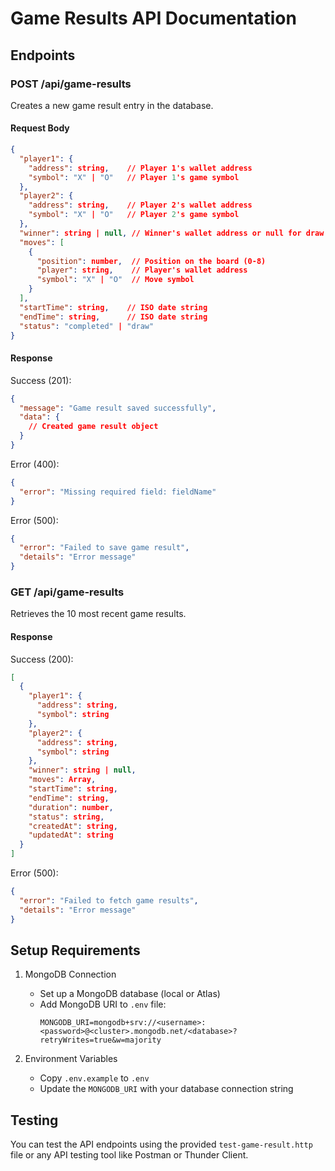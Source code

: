 # Game Results API Documentation

## Endpoints

### POST /api/game-results
Creates a new game result entry in the database.

#### Request Body
```json
{
  "player1": {
    "address": string,    // Player 1's wallet address
    "symbol": "X" | "O"   // Player 1's game symbol
  },
  "player2": {
    "address": string,    // Player 2's wallet address
    "symbol": "X" | "O"   // Player 2's game symbol
  },
  "winner": string | null, // Winner's wallet address or null for draw
  "moves": [
    {
      "position": number,  // Position on the board (0-8)
      "player": string,    // Player's wallet address
      "symbol": "X" | "O"  // Move symbol
    }
  ],
  "startTime": string,    // ISO date string
  "endTime": string,      // ISO date string
  "status": "completed" | "draw"
}
```

#### Response
Success (201):
```json
{
  "message": "Game result saved successfully",
  "data": {
    // Created game result object
  }
}
```

Error (400):
```json
{
  "error": "Missing required field: fieldName"
}
```

Error (500):
```json
{
  "error": "Failed to save game result",
  "details": "Error message"
}
```

### GET /api/game-results
Retrieves the 10 most recent game results.

#### Response
Success (200):
```json
[
  {
    "player1": {
      "address": string,
      "symbol": string
    },
    "player2": {
      "address": string,
      "symbol": string
    },
    "winner": string | null,
    "moves": Array,
    "startTime": string,
    "endTime": string,
    "duration": number,
    "status": string,
    "createdAt": string,
    "updatedAt": string
  }
]
```

Error (500):
```json
{
  "error": "Failed to fetch game results",
  "details": "Error message"
}
```

## Setup Requirements

1. MongoDB Connection
   - Set up a MongoDB database (local or Atlas)
   - Add MongoDB URI to `.env` file:
     ```
     MONGODB_URI=mongodb+srv://<username>:<password>@<cluster>.mongodb.net/<database>?retryWrites=true&w=majority
     ```

2. Environment Variables
   - Copy `.env.example` to `.env`
   - Update the `MONGODB_URI` with your database connection string

## Testing
You can test the API endpoints using the provided `test-game-result.http` file or any API testing tool like Postman or Thunder Client. 